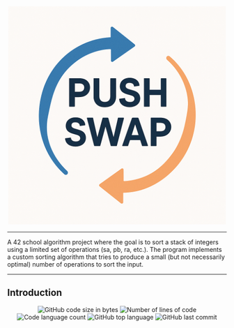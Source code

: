 <p align="center">
  <img src="assets/ChatGPT Image 28. Juli 2025, 19_03_20.png" alt="push swap demo" width="500"/>
</p>

___

A 42 school algorithm project where the goal is to sort a stack of integers using a limited set of operations (sa, pb, ra, etc.). The program implements a custom sorting algorithm that tries to produce a small (but not necessarily optimal) number of operations to sort the input.

___

<h2>Introduction</h2> 
<p align="center">
	<img alt="GitHub code size in bytes" src="https://img.shields.io/github/languages/code-size/JanKarras/PushSwap?color=lightblue" />
	<img alt="Number of lines of code" src="https://img.shields.io/tokei/lines/github/JanKarras/PushSwap?color=critical" />
	<img alt="Code language count" src="https://img.shields.io/github/languages/count/JanKarras/PushSwap?color=yellow" />
	<img alt="GitHub top language" src="https://img.shields.io/github/languages/top/JanKarras/PushSwap?color=blue" />
	<img alt="GitHub last commit" src="https://img.shields.io/github/last-commit/JanKarras/PushSwap?color=green" /> 
</p>
